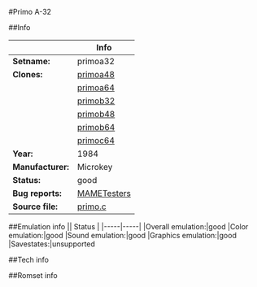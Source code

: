 #Primo A-32

##Info

||Info|
|-----|-----|
|**Setname:**|primoa32
|**Clones:**|[primoa48](primoa48.md)
||[primoa64](primoa64.md)
||[primob32](primob32.md)
||[primob48](primob48.md)
||[primob64](primob64.md)
||[primoc64](primoc64.md)
|**Year:**|1984
|**Manufacturer:**|Microkey
|**Status:**|good
|**Bug reports:**|[MAMETesters](http://mametesters.org/view_all_set.php?type=1&temporary=y&search=primo.c)
|**Source file:**|[primo.c](https://github.com/mamedev/mame/blob/master/src/mess/drivers/primo.c)

##Emulation info
|| Status |
|-----|-----|
|Overall emulation:|good
|Color emulation:|good
|Sound emulation:|good
|Graphics emulation:|good
|Savestates:|unsupported

##Tech info

##Romset info

<!--- START OF EDITED COMMENT DO NOT TOUCH TEXT ABOVE-->
